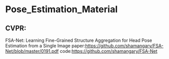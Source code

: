 # Pose_Estimation_Material

## CVPR:

FSA-Net: Learning Fine-Grained Structure Aggregation for Head Pose Estimation from a Single Image 
paper:https://github.com/shamangary/FSA-Net/blob/master/0191.pdf
code:https://github.com/shamangary/FSA-Net


